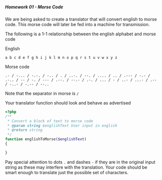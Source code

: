 ##### Homework 01 - Morse Code

We are being asked to create a translator that will convert english to morse code. This morse code will later be fed into a machine for transmission. 

The following is a 1-1 relationship between the english alphabet and morse code

English
```
a b c d e f g h i j k l m n o p q r s t u v w x y z
```

Morse code
```
.- / -... / -.-. / -.. / . / ..-. / --. / .... / .. / .--- / -.- / .-.. / -- / -. / --- / .--. / --.- / .-. / ... / - / ..- / ...- / .-- / -..- / -.-- / --..
```

Note that the separator in morse is ` / `


Your translator function should look and behave as advertised
```php
<?php
/**
 * Convert a block of text to morse code
 * @param string $englishText User input in english
 * @return string
 */
function englishToMorse($englishText)
{

}
```

Pay special attention to dots `.` and dashes `-` if they are in the original input string as these may interfere with the translation. 
Your code should be smart enough to translate just the possible set of characters. 